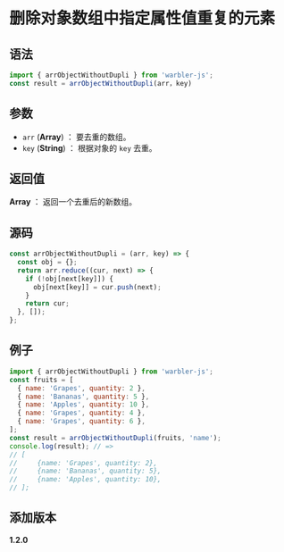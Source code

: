 # 删除对象数组中指定属性值重复的元素

## 语法

```js
import { arrObjectWithoutDupli } from 'warbler-js';
const result = arrObjectWithoutDupli(arr，key)
```

## 参数

- `arr` (**Array**) ： 要去重的数组。
- `key` (**String**) ： 根据对象的 `key` 去重。

## 返回值

**Array** ： 返回一个去重后的新数组。

## 源码

```js
const arrObjectWithoutDupli = (arr, key) => {
  const obj = {};
  return arr.reduce((cur, next) => {
    if (!obj[next[key]]) {
      obj[next[key]] = cur.push(next);
    }
    return cur;
  }, []);
};
```

## 例子

```js
import { arrObjectWithoutDupli } from 'warbler-js';
const fruits = [
  { name: 'Grapes', quantity: 2 },
  { name: 'Bananas', quantity: 5 },
  { name: 'Apples', quantity: 10 },
  { name: 'Grapes', quantity: 4 },
  { name: 'Grapes', quantity: 6 },
];
const result = arrObjectWithoutDupli(fruits, 'name');
console.log(result); // =>
// [
//     {name: 'Grapes', quantity: 2},
//     {name: 'Bananas', quantity: 5},
//     {name: 'Apples', quantity: 10},
// ];
```

## 添加版本

**1.2.0**

